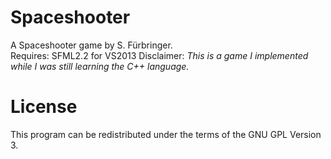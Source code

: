 # Spaceshooter
A Spaceshooter game by S. Fürbringer.<br>Requires: SFML2.2 for VS2013
Disclaimer: *This is a game I implemented while I was still learning the C++ language.*
# License
This program can be redistributed under the terms of the GNU GPL Version 3.
